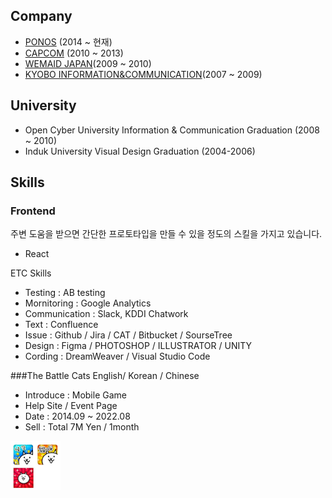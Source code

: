 ## Company
- [PONOS](https://www.ponos.jp/) (2014 ~ 현재)
- [CAPCOM](https://www.capcom.co.jp/) (2010 ~ 2013)
- [WEMAID JAPAN](http://www.wemadeonline.co.jp/)(2009 ~ 2010)
- [KYOBO INFORMATION&COMMUNICATION](https://www.kico.co.jp/)(2007 ~ 2009) 


## University
- Open Cyber University Information & Communication Graduation (2008 ~ 2010)
- Induk University Visual Design Graduation (2004-2006)

## Skills
### Frontend
주변 도움을 받으면 간단한 프로토타입을 만들 수 있을 정도의 스킬을 가지고 있습니다.
- React

ETC Skills
- Testing : AB testing
- Mornitoring : Google Analytics
- Communication : Slack, KDDI Chatwork
- Text : Confluence
- Issue : Github / Jira / CAT / Bitbucket / SourseTree
- Design : Figma / PHOTOSHOP / ILLUSTRATOR / UNITY
- Cording : DreamWeaver / Visual Studio Code


###The Battle Cats English/ Korean / Chinese
- Introduce : Mobile Game
- Help Site / Event Page
- Date : 2014.09 ~ 2022.08
- Sell : Total 7M Yen / 1month

<img src='./battlecat_icons.jpg' width="80" />
